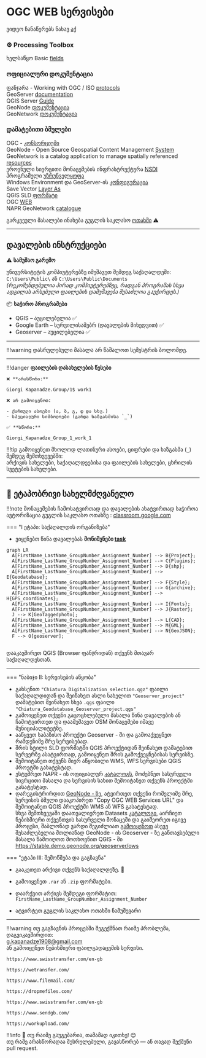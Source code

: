 # OGC WEB სერვისები

ვიდეო ჩანაწერებს ნახავ [აქ](https://ezdanapak.github.io/GTU-GIS/GIS_SKA/Videos/) <br>


### ⚙️ Processing Toolbox <br>

ხელსაწყო Basic [fields](https:) <br>


### ოფიციალური დოკუმენტაცია <br>
ფანჯარა - Working with OGC / ISO [protocols](https://docs.qgis.org/3.40/en/docs/user_manual/working_with_ogc/ogc_client_support.html) <br>
GeoServer [documentation](https://docs.geoserver.org/) <br>
QGIS Server [Guide](https://docs.qgis.org/3.40/en/docs/server_manual/getting_started.html#prepare-a-project-to-serve) <br>
GeoNode [დოკუმენტაცია](https://docs.geonode.org/en/master/) <br>
GeoNetwork [დოკუმენტაცია](https://www.geonetwork-opensource.org/docs.html) <br>


### დამატებითი ბმულები <br>
OGC - [კონსორციუმი](https://www.ogc.org/) <br>
GeoNode - Open Source Geospatial Content Management [System](https://geonode.org/) <br>
GeoNetwork is a catalog application to manage spatially referenced [resources](https://www.geonetwork-opensource.org/) <br>
ეროვნული სივრცითი მონაცემების ინფრასტრუქტურა [NSDI](https://nsdi.gov.ge/ka) <br>
პროგრამული [უზრუნველყოფა](https://ezdanapak.github.io/GTU-GIS/GIS_SKA/Software/Geoserver/) <br>
Windows Environment და GeoServer-ის [კონფიგურაცია](https://ezdanapak.github.io/GTU-GIS/GIS_SKA/Theory/Win_ENV/) <br>
Save Vector [Layer As](https://ezdanapak.github.io/GTU-GIS/GIS_SKA/Theory/Save_vector_layer/#vector-formats-available-in-qgis) <br>
QGIS SLD [ფორმატი](https://ezdanapak.github.io/GTU-GIS/GIS_SKA/Theory/QML_SLD/) <br>
OGC [WEB](https://ezdanapak.github.io/GTU-GIS/GIS_SKA/Theory/WEB_Services/) <br>
NAPR GeoNetwork [catalogue](https://geonetwork.napr.gov.ge/geonetwork/srv/geo/catalog.search#/home) <br>


გარკვეული მასალები ინახება გუგლის საკლასო [ოთახში](https://classroom.google.com/c/Nzg3MzAxMDU4MzEy/m/Nzg3NTk5MzU2OTYw/details) ⚠️ <br>

---
## დავალების ინსტრუქციები

⚠️ **სამუშაო გარემო**

უნივერსიტეტის კომპიუტერებზე იმუშავეთ შემდეგ საქაღალდეში:  
`C:\Users\Public\` ან `C:\Users\Public\Documents`  
*(რეკომენდებულია პირად კომპიუტერებზეც, რადგან პროგრამას სხვა ადგილას არსებული ფაილების დამუშავება შესაძლოა გაუჭირდეს.)*

📦 **საჭირო პროგრამები**

* QGIS – აუცილებელია ✅  
* Google Earth – სურვილისამებრ (დავალების მიხედვით) ✅  
* Geoserver – აუცილებელია ✅  

---

!!!warning
    დასრულებული მასალა არ წაშალოთ სემესტრის ბოლომდე.
    
---

!!!danger 
    **ფაილების დასახელების წესები**

    ❌ **არასწორი:**  

    Giorgi Kapanadze.Group/1$ work1  

    ❌ არ გამოიყენოთ:

    - ქართული ასოები (ა, ბ, გ, დ და სხვ.)  
    - სპეციალური სიმბოლოები (გარდა ხაზგასმისა `_`)

    ✅ **სწორი:**  

    Giorgi_Kapanadze_Group_1_work_1  

!!!tip
    გამოიყენეთ მხოლოდ ლათინური ასოები, ციფრები და ხაზგასმა (`_`) შემდეგ შემთხვევებში:  
    არქივის სახელები, საქაღალდეებისა და ფაილების სახელები, ცხრილის სვეტების სახელები.

---

## 📘 ეტაპობრივი სახელმძღვანელო

!!!note
    მონაცემების ჩამოსატვირთად და დავალების ასატვირთად საჭიროა ავტორიზაცია გუგლის საკლასო ოთახზე
     : [classroom.google.com](https://classroom.google.com/)

=== "I ეტაპი: საქაღალდის ორგანიზება"
* ვიყენებთ წინა დავალებას **მონიშვნები  [task](https://ezdanapak.github.io/GTU-GIS/GIS_SKA/Lab/Selection/)**



``` mermaid
graph LR
  A[FirstName_LastName_GroupNumber_Assignment_Number] --> B{Project};
  A[FirstName_LastName_GroupNumber_Assignment_Number] --> C{Plugins};
  A[FirstName_LastName_GroupNumber_Assignment_Number] --> D{shp};
  A[FirstName_LastName_GroupNumber_Assignment_Number] --> E{Geodatabase};
  A[FirstName_LastName_GroupNumber_Assignment_Number] --> F{Style};
  A[FirstName_LastName_GroupNumber_Assignment_Number] --> G{archive};
  A[FirstName_LastName_GroupNumber_Assignment_Number] --> H{GPS_coordinates};
  A[FirstName_LastName_GroupNumber_Assignment_Number] --> I{Fonts};
  A[FirstName_LastName_GroupNumber_Assignment_Number] --> J{Raster};
  J --> K[GeoTaggedphoto];
  A[FirstName_LastName_GroupNumber_Assignment_Number] --> L{CAD};
  A[FirstName_LastName_GroupNumber_Assignment_Number] --> M{GML};
  A[FirstName_LastName_GroupNumber_Assignment_Number] --> N{GeoJSON};
  F --> O[geoserver];


```

დააკავშირეთ QGIS (Browser ფანჯრიდან) თქვენს მთავარ საქაღალდესთან.

---

=== "ნაბიჯი II: სერვისების აწყობა"

* გახსენით `"Chiatura_Digitalization_selection.qgz"` ფაილი საქაღალდიდან და შეინახეთ ასლი სახელით `"Geoserver_project"`  
  დამატებით შეინახეთ სხვა `.qgs` ფაილი `"Chiatura_Geodatabase_Geoserver_project.qgs"`   <br>
* გამოიყენეთ თქვენი გაცოცხლებული მასალა წინა დავალების ან ჩამოტვირთეთ და დაამუშავეთ OSM მონაცემები იმავე მუნიციპალიტეტზე. <br>
* ააწყვეთ საბაზისო პროექტი Geoserver - ში და გამოაქვეყნეთ რამდენიმე შრე სერვისებად. <br>
* შრის სტილი SLD ფორმატში QGIS პროექტიდან შეინახეთ დამატებით სერვერზე ასატვირთად, გამოიყენეთ შრის გამოქვეყნებისას სერვისზე. <br>
* შემოიტანეთ თქვენს მიერ აწყობილი WMS, WFS სერვისები QGIS პროეტში გასატესტად.
* ესტუმრეთ NAPR - ის ოფიციალურ [კატალოგს](https://geonetwork.napr.gov.ge/geonetwork/srv/geo/catalog.search#/home), მოძებნეთ სასურველი სივრცითი მასალა და სერვისის სახით შემოიტანეთ თქვენს პროექტში გასატესტად. <br>
* დარეგისტრირდით [GeoNode - ზე](https://stable.demo.geonode.org/#/), ატვირთეთ თქვენი რომელიმე შრე, სერვისის ბმული დააკოპირეთ "Copy OGC WEB Services URL" და შემოიტანეთ QGIS პროექტში WMS ან WFS გასატესტად. <br>
სხვა შემთხვევაში დაათვალიერეთ Datasets [კატალოგი](https://stable.demo.geonode.org/catalogue/#/datasets), აირჩიეთ ნებისმიერი თქვენთვის სასურველი მონაცემი და გაიმეორეთ იგივე პროცესი, შაბლონად ვარდი შეგიძლიათ [გამოიყენოთ](https://stable.demo.geonode.org/catalogue/uuid/2f6c18f7-d11b-4fd0-9914-29ddac5c01fc0)
ასევე შესაძლებელია მთლიანად GeoNode - ის Geoserver - ზე განთავსებული მასალა წამოიღოთ მოთხოვნით QGIS - ში https://stable.demo.geonode.org/geoserver/ows <br>






=== "ეტაპი III: შემოწმება და გაგზავნა"
* გააკეთეთ არქივი თქვენს საქაღალდეზე. 💾
* გამოიყენეთ `.rar` ან `.zip` ფორმატები.
* დაარქვით არქივს შემდეგი ფორმატით:  
  `FirstName_LastName_GroupNumber_Assignment_Number`

* ატვირტეთ გუგლის საკლასო ოთახში ნამუშევარი

---

!!!warning
    თუ გაგზავნის პროცესში შეგექმნათ რაიმე პრობლემა, დაგვიკავშირდით:  
    g.kapanadze1908@gmail.com  
    ან გამოიყენეთ ნებისმიერი ფაილგადაცემის სერვისი. <br>

    https://www.swisstransfer.com/en-gb

    https://wetransfer.com/

    https://www.filemail.com/

    https://dropmefiles.com/

    https://www.swisstransfer.com/en-gb

    https://www.sendgb.com/

    https://workupload.com/ 

!!!info
    📌 თუ რაიმე გაუგებარია, თამამად იკითხე! 😊  
    თუ რამე არასწორადაა შესრულებული, გავასწორებ — ან თავად შექმენი pull request. 